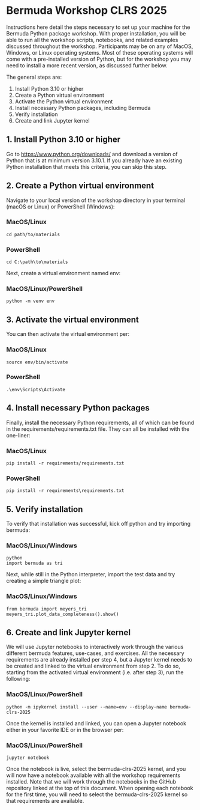 # Bermuda Workshop CLRS 2025

Instructions here detail the steps necessary to set up your machine for the Bermuda Python package workshop. With proper installation, you will be able to run all the workshop scripts, notebooks, and related examples discussed throughout the workshop. Participants may be on any of MacOS, Windows, or Linux operating systems. Most of these operating systems will come with a pre-installed version of Python, but for the workshop you may need to install a more recent version, as discussed further below.

The general steps are:

1. Install Python 3.10 or higher
2. Create a Python virtual environment 
3. Activate the Python virtual environment
4. Install necessary Python packages, including Bermuda
5. Verify installation
6. Create and link Jupyter kernel

## 1. Install Python 3.10 or higher 

Go to https://www.python.org/downloads/ and download a version of Python that is at minimum version 3.10.1. If you already have an existing Python installation that meets this criteria, you can skip this step. 

## 2. Create a Python virtual environment

Navigate to your local version of the workshop directory in your terminal (macOS or Linux) or PowerShell (Windows):

  ### MacOS/Linux

  ```
  cd path/to/materials
  ```

  ### PowerShell

  ```
  cd C:\path\to\materials
  ```

Next, create a virtual environment named env: 

  ### MacOS/Linux/PowerShell

  ```
  python -m venv env
  ```

## 3. Activate the virtual environment

You can then activate the virtual environment per: 

  ### MacOS/Linux

  ```
  source env/bin/activate
  ```

  ### PowerShell

  ```
  .\env\Scripts\Activate
  ```


## 4. Install necessary Python packages

Finally, install the necessary Python requirements, all of which can be found in the requirements/requirements.txt file. They can all be installed with the one-liner: 

  ### MacOS/Linux

  ```
  pip install -r requirements/requirements.txt
  ```

  ### PowerShell

  ```
  pip install -r requirements\requirements.txt
  ```

## 5. Verify installation

To verify that installation was successful, kick off python and try importing bermuda:

  ### MacOS/Linux/Windows

  ```
  python
  import bermuda as tri
  ```

Next, while still in the Python interpreter, import the test data and try creating a simple triangle plot: 

  ### MacOS/Linux/Windows

  ```
  from bermuda import meyers_tri
  meyers_tri.plot_data_completeness().show()
  ```

## 6. Create and link Jupyter kernel

We will use Jupyter notebooks to interactively work through the various different bermuda features, use-cases, and exercises. All the necessary requirements are already installed per step 4, but a Jupyter kernel needs to be created and linked to the virtual environment from step 2. To do so, starting from the activated virtual environment (i.e. after step 3), run the following: 

  ### MacOS/Linux/PowerShell

  `python -m ipykernel install --user --name=env --display-name bermuda-clrs-2025`

Once the kernel is installed and linked, you can open a Jupyter notebook either in your favorite IDE or in the browser per: 
		
  ### MacOS/Linux/PowerShell

  `jupyter notebook`

Once the notebook is live, select the bermuda-clrs-2025 kernel, and you will now have a notebook available with all the workshop requirements installed. Note that we will work through the notebooks in the GitHub repository linked at the top of this document. When opening each notebook for the first time, you will need to select the bermuda-clrs-2025 kernel so that requirements are available. 
